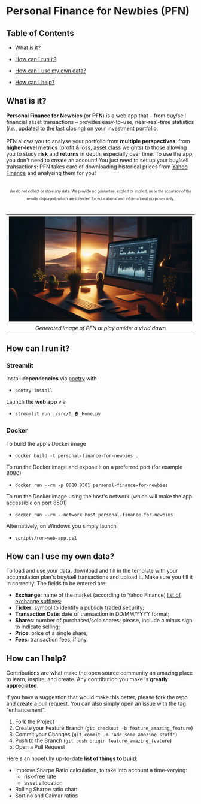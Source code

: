 # Personal Finance for Newbies (PFN)

## Table of Contents

- [What is it?](#what-is-it)

- [How can I run it?](#how-can-i-run-it)

- [How can I use my own data?](#how-can-i-use-my-own-data)

- [How can I help?](#how-can-i-help)

## What is it?
**Personal Finance for Newbies** (or **PFN**) is a web app that – from buy/sell financial asset transactions – provides easy-to-use, near-real-time statistics (*i.e.*, updated to the last closing) on your investment portfolio.
<br><br>
PFN allows you to analyse your portfolio from **multiple perspectives**: from **higher-level metrics** (profit & loss, asset class weights) to those allowing you to study **risk** and **returns** in depth, especially over time. To use the app, you don't need to create an account! You just need to set up your buy/sell transactions: PFN takes care of downloading historical prices from [Yahoo Finance](https://finance.yahoo.com/) and analysing them for you!
<br><br>
<center><sub><sup>
We do not collect or store any data. We provide no guarantee, explicit or implicit, as to the accuracy of the results displayed, which are intended for educational and informational purposes only.
</sup></sub></center>
<br>

| ![PFN at play amidst a vivid dawn](images/cover_2.jpeg) | 
|:--:| 
| *Generated image of PFN at play amidst a vivid dawn* |

## How can I run it?

### Streamlit
Install **dependencies** via [poetry](https://python-poetry.org/docs/) with

- `poetry install`

Launch the **web app** via

- `streamlit run ./src/0_🏠_Home.py`

### Docker
To build the app's Docker image

- `docker build -t personal-finance-for-newbies .`

To run the Docker image and expose it on a preferred port (for example 8080)

- `docker run --rm -p 8080:8501 personal-finance-for-newbies`

To run the Docker image using the host's network (which will make the app accessible on port 8501)

- `docker run --rm --network host personal-finance-for-newbies`

Alternatively, on Windows you simply launch

- `scripts/run-web-app.ps1`

## How can I use my own data?
To load and use your data, download and fill in the template with your accumulation plan's buy/sell transactions and upload it. Make sure you fill it in correctly. The fields to be entered are:

- **Exchange**: name of the market (according to Yahoo Finance) [list of exchange suffixes](https://help.yahoo.com/kb/SLN2310.html);
- **Ticker**: symbol to identify a publicly traded security;
- **Transaction Date**: date of transaction in DD/MM/YYYY format;
- **Shares**: number of purchased/sold shares; please, include a minus sign to indicate selling;
- **Price**: price of a single share;
- **Fees**: transaction fees, if any.

## How can I help?

Contributions are what make the open source community an amazing place to learn, inspire, and create. Any contribution you make is **greatly appreciated**.

If you have a suggestion that would make this better, please fork the repo and create a pull request. You can also simply open an issue with the tag "enhancement".

1. Fork the Project
2. Create your Feature Branch (`git checkout -b feature_amazing_feature`)
3. Commit your Changes (`git commit -m 'Add some amazing stuff'`)
4. Push to the Branch (`git push origin feature_amazing_feature`)
5. Open a Pull Request

Here's an hopefully up-to-date **list of things to build**:
- Improve Sharpe Ratio calculation, to take into account a time-varying:
    - risk-free rate
    - asset allocation
- Rolling Sharpe ratio chart
- Sortino and Calmar ratios

